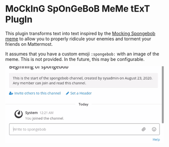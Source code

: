 # MoCkInG SpOnGeBoB MeMe tExT PlugIn

This plugin transforms text into text inspired by the [Mocking Spongebob meme](https://knowyourmeme.com/memes/mocking-spongebob) to allow you to properly ridicule your enemies and torment your friends on Mattermost.

It assumes that you have a custom emoji `:spongebob:` with an image of the meme. This is not provided. In the future, this may be configurable.

![a demo of the functionality showing that you can transform normal text into mOcKinG TExT with a /spongebob command and by surrounding text in :spongebob: custom emoji](spongebob-demo.gif)
